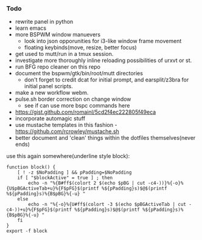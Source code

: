 ### Todo

*   rewrite panel in python
*   learn emacs
*   more BSPWM window manuevers
    * look into json opporunities for i3-like window frame movement
    * floating keybinds(move, resize, better focus)
*   get used to mutt/run in a tmux session.
*   investigate more thoroughly inline reloading possibilities of urxvt or st.
*   run BFG repo cleaner on this repo
*   document the bspwm/gtk/bin/root/mutt directories
    * don't forget to credit dcat for initial prompt, and earsplit/z3bra for initial panel scripts.
*   make a new workflow webm.
*   pulse.sh border correction on change window
    * see if can use more bspc commands here
*   https://gist.github.com/romainl/5cd2f4ec222805f49eca
*   incorporate automagic stuff
*   use mustache templates in this fashion - https://github.com/rcrowley/mustache.sh
*   better document and 'clean' things within the dotfiles themselves(never ends)


use this again somewhere(underline style block):
```
function block() {
    [ ! -z $NoPadding ] && pPadding=$NoPadding
    if [ "$blockActive" = true ] ; then
        echo -n "%{B#ff$(colort 2 $(echo $pBG | cut -c4-))}%{-o}%{U$pBGActiveTab+u}%{F$pFG}$(printf %${pPadding}s)$@$(printf %${pPadding}s)%{B$pBG}%{-u} "
    else
        echo -n "%{-o}%{U#ff$(colort -3 $(echo $pBGActiveTab | cut -c4-))+u}%{F$pFG}$(printf %${pPadding}s)$@$(printf %${pPadding}s)%{B$pBG}%{-u} "
    fi
}
export -f block
```
